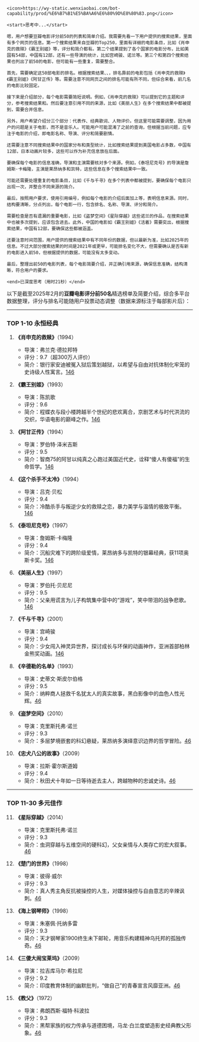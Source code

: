 ```ys_think

<icon>https://wy-static.wenxiaobai.com/bot-capability/prod/%E6%B7%B1%E5%BA%A6%E6%80%9D%E8%80%83.png</icon>

<start>思考中...</start>

嗯，用户想要豆瓣电影评分前50的列表和简单介绍。我需要先看一下用户提供的搜索结果，里面有多个网页的信息。第一个搜索结果来自豆瓣的Top250，里面有详细的电影条目，比如《肖申克的救赎》《霸王别姬》等，评分和简介都有。第二个结果提到了各个国家的电影分布，比如美国有54部，中国有12部，还有一些导演的统计，比如宫崎骏、诺兰等。第三个和第四个搜索结果也列出了前50的电影，但可能有一些重复，需要整合。

首先，需要确定这50部电影的排名。根据搜索结果、、，排名靠前的电影包括《肖申克的救赎》《霸王别姬》《阿甘正传》等。需要注意不同网页之间的排名可能有所不同，但综合来看，前几名的电影比较固定。

接下来是介绍部分，每个电影需要简短说明。例如，《肖申克的救赎》可以提到它的主题和评分，参考搜索结果和。然后要注意引用不同的来源，比如《美丽人生》在多个搜索结果中都被提到，需要合并信息。

另外，用户希望介绍分三个部分：代表作、经典歌词、人物评价。但这里可能需要调整，因为用户的问题是关于电影，而不是音乐人。可能用户可能混淆了之前的查询，但根据当前问题，应专注于电影的介绍，即电影名称、导演、评分和简要剧情。

还需要注意不同搜索结果中的国家分布和类型统计，比如搜索结果提到美国电影占多数，中国有12部，日本动画片较多，这些可以作为补充信息放在后面。

要确保每个电影的信息准确，导演和主演需要核对多个来源。例如，《泰坦尼克号》的导演是詹姆斯·卡梅隆，主演是莱昂纳多和凯特，这些信息在多个搜索结果中一致。

可能还需要处理重复的电影条目，比如《千与千寻》在多个列表中都被提到，要确保每个电影只出现一次，并整合不同来源的简介。

最后，按照用户要求，使用引用编号，例如每个电影的介绍后面加上等，表明信息来源。同时，结构要清晰，分点列出，每个电影一行，包含排名、名称、导演、评分和简介。

需要检查是否有遗漏的重要电影，比如《盗梦空间》《星际穿越》这些诺兰的作品，在搜索结果中也被多次提到，应该包含进去。此外，中国的电影如《霸王别姬》《活着》需要突出，根据搜索结果，中国有12部，要确保这些都被涵盖。

还要注意时间范围，用户提供的搜索结果中有不同年份的数据，但以最新为准，比如2025年的信息。不过大部分搜索结果的时间是2021年或更早，可能排名变化不大，但需要确认是否有新的电影进入前50，但根据提供的数据，可能没有太多变动。

最后，整理出前50的电影列表，每个电影简要介绍，并正确引用来源，确保信息准确，结构清晰，符合用户的要求。

<end>已深度思考（用时21秒）</end>

```


以下是截至2025年2月的**豆瓣电影评分前50名**精选榜单及简要介绍，综合多平台数据整理，评分与排名可能随用户投票动态调整（数据来源标注于每部影片后）：

---

### **TOP 1-10** 永恒经典
1. **《肖申克的救赎》**（1994）  
   - 导演：弗兰克·德拉邦特  
   - 评分：9.7（超300万人评价）  
   - 简介：银行家安迪被冤入狱后策划越狱，以希望与自由对抗体制化牢笼的史诗级人性寓言。[1](@ref)[4](@ref)[6](@ref)  

2. **《霸王别姬》**（1993）  
   - 导演：陈凯歌  
   - 评分：9.6  
   - 简介：程蝶衣与段小楼跨越半个世纪的悲欢离合，京剧艺术与时代洪流的交织，华语电影的巅峰之作。[1](@ref)[4](@ref)[6](@ref)  

3. **《阿甘正传》**（1994）  
   - 导演：罗伯特·泽米吉斯  
   - 评分：9.5  
   - 简介：智商75的阿甘以纯真之心跑过美国近代史，诠释“傻人有傻福”的生命哲学。[1](@ref)[4](@ref)[6](@ref)  

4. **《这个杀手不太冷》**（1994）  
   - 导演：吕克·贝松  
   - 评分：9.4  
   - 简介：冷酷杀手与叛逆少女的救赎之恋，暴力美学与温情的极致平衡。[1](@ref)[4](@ref)[6](@ref)  

5. **《泰坦尼克号》**（1997）  
   - 导演：詹姆斯·卡梅隆  
   - 评分：9.4  
   - 简介：沉船灾难下的跨阶级爱情，莱昂纳多与凯特的银幕经典，获11项奥斯卡奖。[1](@ref)[4](@ref)[6](@ref)  

6. **《美丽人生》**（1997）  
   - 导演：罗伯托·贝尼尼  
   - 评分：9.5  
   - 简介：父亲用谎言为儿子构筑集中营中的“游戏”，笑中带泪的战争悲歌。[1](@ref)[4](@ref)[6](@ref)  

7. **《千与千寻》**（2001）  
   - 导演：宫崎骏  
   - 评分：9.4  
   - 简介：少女闯入神灵异世界，探讨成长与环保的动画神作，亚洲首部柏林金熊奖动画。[1](@ref)[4](@ref)[6](@ref)  

8. **《辛德勒的名单》**（1993）  
   - 导演：史蒂文·斯皮尔伯格  
   - 评分：9.5  
   - 简介：纳粹商人拯救千名犹太人的真实故事，黑白影像中的血色人性光辉。[4](@ref)[6](@ref)  

9. **《盗梦空间》**（2010）  
   - 导演：克里斯托弗·诺兰  
   - 评分：9.3  
   - 简介：多层梦境嵌套的科幻悬疑，莱昂纳多演绎意识边界的哲学冒险。[4](@ref)[6](@ref)  

10. **《忠犬八公的故事》**（2009）  
    - 导演：拉斯·霍尔斯道姆  
    - 评分：9.4  
    - 简介：秋田犬十年如一日等待逝去主人，跨越物种的忠诚史诗。[4](@ref)[6](@ref)  

---

### **TOP 11-30** 多元佳作
11. **《星际穿越》**（2014）  
    - 导演：克里斯托弗·诺兰  
    - 评分：9.3  
    - 简介：虫洞穿越与五维空间的硬科幻，父女亲情与人类存亡的宏大叙事。[4](@ref)[6](@ref)  

12. **《楚门的世界》**（1998）  
    - 导演：彼得·威尔  
    - 评分：9.3  
    - 简介：真人秀主角反抗被操控的人生，对媒体操控与自由意志的辛辣讽刺。[4](@ref)[6](@ref)  

13. **《海上钢琴师》**（1998）  
    - 导演：朱塞佩·托纳多雷  
    - 评分：9.3  
    - 简介：天才钢琴家1900终生未下邮轮，用音乐构建精神乌托邦的孤独传奇。[4](@ref)[6](@ref)  

14. **《三傻大闹宝莱坞》**（2009）  
    - 导演：拉吉库马尔·希拉尼  
    - 评分：9.2  
    - 简介：印度教育体制的幽默批判，“做自己”的青春宣言风靡亚洲。[4](@ref)[6](@ref)  

15. **《教父》**（1972）  
    - 导演：弗朗西斯·福特·科波拉  
    - 评分：9.3  
    - 简介：黑帮家族的权力传承与道德困境，马龙·白兰度塑造影史经典教父形象。[4](@ref)[6](@ref)  

